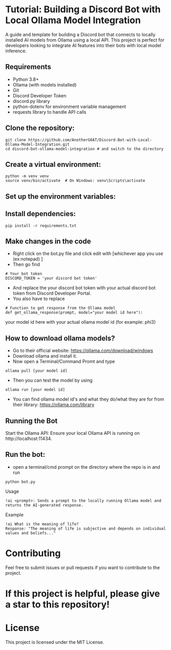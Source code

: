# Tutorial: Building a Discord Bot with Local Ollama Model Integration
A guide and template for building a Discord bot that connects to locally installed AI models from Ollama using a local API. This project is perfect for developers looking to integrate AI features into their bots with local model inference.

## Requirements

- Python 3.8+
- Ollama (with models installed)
- Git
- Discord Developer Token
- discord.py library
- python-dotenv for environment variable management
- requests library to handle API calls


## Clone the repository:

```
git clone https://github.com/AnotherG0AT/Discord-Bot-with-Local-Ollama-Model-Integration.git
cd discord-bot-ollama-model-integration # and switch to the directory
```

## Create a virtual environment:
```
python -m venv venv
source venv/bin/activate  # On Windows: venv\Scripts\activate
```

## Set up the environment variables:

 ## Install dependencies:

```
pip install -r requirements.txt
```

## Make changes in the code
- Right click on the bot.py file and click edit with [whichever app you use (ex:notepad) ]
- Then go find 
```
# Your bot token
DISCORD_TOKEN = 'your discord bot token'

```
- And replace the your discord bot token with your actual discord bot token from Discord Developer Portal.
- You also have to replace
```
# Function to get response from the Ollama model
def get_ollama_response(prompt, model="your model id here"):
```
your model id here with your actual ollama model id (for example: phi3)

## How to download ollama models?

- Go to their official website: https://ollama.com/download/windows
- Download ollama and install it.
- Now open a Terminal/Command Promt and type
```
ollama pull [your model id]
```
- Then you can test the model by using
```
ollama run [your model id]
```
- You can find ollama model id's and what they do/what they are for from their library: https://ollama.com/library

## Running the Bot

Start the Ollama API: Ensure your local Ollama API is running on http://localhost:11434.

## Run the bot:
- open a terminal/cmd prompt on the directory where the repo is in and run
```
python bot.py
```
Usage
```
!ai <prompt>: Sends a prompt to the locally running Ollama model and returns the AI-generated response.
```
Example

```
!ai What is the meaning of life?
Response: "The meaning of life is subjective and depends on individual values and beliefs..."
```

# Contributing
Feel free to submit issues or pull requests if you want to contribute to the project.

# If this project is helpful, please give a star to this repository!

# License
This project is licensed under the MIT License.
